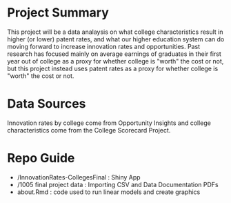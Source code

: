 # Project Summary

This project will be a data analaysis on what college characteristics result in higher (or lower) patent rates, and what our higher education system can do moving forward to increase innovation rates and opportunities. Past research has focused mainly on average earnings of graduates in their first year out of college as a proxy for whether college is "worth" the cost or not, but this project instead uses patent rates as a proxy for whether college is "worth" the cost or not.

# Data Sources

Innovation rates by college come from Opportunity Insights and college characteristics come from the College Scorecard Project.

# Repo Guide
+ /InnovationRates-CollegesFinal : Shiny App
+ /1005 final project data : Importing CSV and Data Documentation PDFs
+ about.Rmd : code used to run linear models and create graphics
